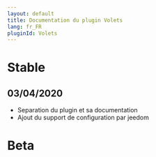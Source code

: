 ```yaml
---
layout: default
title: Documentation du plugin Volets
lang: fr_FR
pluginId: Volets
---
```


# Stable

## 03/04/2020

* Separation du plugin et sa documentation
* Ajout du support de configuration par jeedom

# Beta

